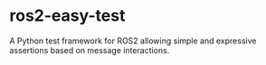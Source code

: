 # ros2-easy-test

A Python test framework for ROS2 allowing simple and expressive assertions based on message interactions.
